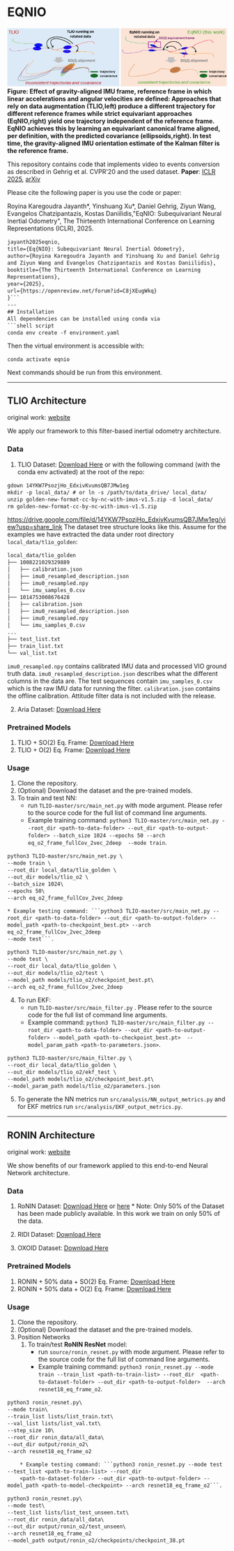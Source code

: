 # EQNIO

![Teaser](images/download.png)
**Figure: Effect of gravity-aligned IMU frame, reference frame in which linear accelerations and angular velocities are defined: Approaches that rely on data augmentation (TLIO,left) produce a different trajectory for different reference frames while strict equivariant approaches (EqNIO,right) yield one trajectory independent of the reference frame. EqNIO achieves this by learning an equivariant canonical frame aligned, per definition, with the predicted covariance (ellipsoids,right). In test time, the gravity-aligned IMU orientation estimate of the Kalman filter is the reference frame.**

This repository contains code that implements video to events conversion as described in Gehrig et al. CVPR'20 and the used dataset.
**Paper**: [ICLR 2025](https://openreview.net/forum?id=C8jXEugWkq), [arXiv](https://arxiv.org/abs/2408.06321) 

Please cite the following paper is you use the code or paper:  

Royina Karegoudra Jayanth*, Yinshuang Xu*, Daniel Gehrig, Ziyun Wang, Evangelos Chatzipantazis, Kostas Daniilidis,"EqNIO: Subequivariant Neural Inertial Odometry", The Thirteenth International Conference on Learning Representations (ICLR), 2025.

```@inproceedings{
jayanth2025eqnio,
title={Eq{NIO}: Subequivariant Neural Inertial Odometry},
author={Royina Karegoudra Jayanth and Yinshuang Xu and Daniel Gehrig and Ziyun Wang and Evangelos Chatzipantazis and Kostas Daniilidis},
booktitle={The Thirteenth International Conference on Learning Representations},
year={2025},
url={https://openreview.net/forum?id=C8jXEugWkq}
}```
---
## Installation
All dependencies can be installed using conda via
```shell script
conda env create -f environment.yaml
```
Then the virtual environment is accessible with:
```shell script
conda activate eqnio
```

Next commands should be run from this environment.

---

## TLIO Architecture

original work: [website](https://cathias.github.io/TLIO/)

We apply our framework to this filter-based inertial odometry architecture.

### Data
1. TLIO Dataset: [Download Here](https://drive.google.com/file/d/10Bc6R-s0ZLy9OEK_1mfpmtDg3jIu8X6g/view?usp=share_link) or with the following command (with the conda env activated) at the root of the repo:
```shell script
gdown 14YKW7PsozjHo_EdxivKvumsQB7JMw1eg
mkdir -p local_data/ # or ln -s /path/to/data_drive/ local_data/
unzip golden-new-format-cc-by-nc-with-imus-v1.5.zip -d local_data/
rm golden-new-format-cc-by-nc-with-imus-v1.5.zip
```
https://drive.google.com/file/d/14YKW7PsozjHo_EdxivKvumsQB7JMw1eg/view?usp=share_link
The dataset tree structure looks like this.
Assume for the examples we have extracted the data under root directory `local_data/tlio_golden`:
```
local_data/tlio_golden
├── 1008221029329889
│   ├── calibration.json
│   ├── imu0_resampled_description.json
│   ├── imu0_resampled.npy
│   └── imu_samples_0.csv
├── 1014753008676428
│   ├── calibration.json
│   ├── imu0_resampled_description.json
│   ├── imu0_resampled.npy
│   └── imu_samples_0.csv
...
├── test_list.txt
├── train_list.txt
└── val_list.txt
```

`imu0_resampled.npy` contains calibrated IMU data and processed VIO ground truth data.
`imu0_resampled_description.json` describes what the different columns in the data are.
The test sequences contain `imu_samples_0.csv` which is the raw IMU data for running the filter. 
`calibration.json` contains the offline calibration. 
Attitude filter data is not included with the release.


2. Aria Dataset: [Download Here](https://www.projectaria.com/datasets/aea/)

### Pretrained Models
1. TLIO + SO(2) Eq. Frame: [Download Here](https://drive.google.com/file/d/1BPgDNsJKVlBdW0rSj6En9KIERkxwbx00/view?usp=drive_link)
2. TLIO + O(2) Eq. Frame: [Download Here](https://drive.google.com/file/d/1_3-KD2D1tgIkfkN3dXYoN_4Bt7e76aZl/view?usp=drive_link)

### Usage
1. Clone the repository.
2. (Optional) Download the dataset and the pre-trained models. 
3. To train and test NN:
    * run ```TLIO-master/src/main_net.py``` with mode argument. Please refer to the source code for the full list of command 
    line arguments. 
    * Example training command: ```python3 TLIO-master/src/main_net.py --root_dir <path-to-data-folder> --out_dir <path-to-output-folder> --batch_size 1024 --epochs 50 --arch eq_o2_frame_fullCov_2vec_2deep 
    --mode train```.

```shell script
python3 TLIO-master/src/main_net.py \
--mode train \
--root_dir local_data/tlio_golden \
--out_dir models/tlio_o2 \
--batch_size 1024\
--epochs 50\
--arch eq_o2_frame_fullCov_2vec_2deep
```

    * Example testing command: ```python3 TLIO-master/src/main_net.py --root_dir <path-to-data-folder> --out_dir <path-to-output-folder> --model_path <path-to-checkpoint_best.pt> --arch eq_o2_frame_fullCov_2vec_2deep 
    --mode test```.

```shell script
python3 TLIO-master/src/main_net.py \
--mode test \
--root_dir local_data/tlio_golden \
--out_dir models/tlio_o2/test \
--model_path models/tlio_o2/checkpoint_best.pt\
--arch eq_o2_frame_fullCov_2vec_2deep
```

4. To run EKF:
    * run ```TLIO-master/src/main_filter.py``` . Please refer to the source code for the full list of command 
    line arguments. 
    * Example command: ```python3 TLIO-master/src/main_filter.py --root_dir <path-to-data-folder> --out_dir <path-to-output-folder> --model_path <path-to-checkpoint_best.pt> 
    --model_param_path <path-to-parameters.json>```.

```shell script
python3 TLIO-master/src/main_filter.py \
--root_dir local_data/tlio_golden \
--out_dir models/tlio_o2/ekf_test \
--model_path models/tlio_o2/checkpoint_best.pt\
--model_param_path models/tlio_o2/parameters.json
```

5. To generate the NN metrics run ```src/analysis/NN_output_metrics.py``` and for EKF metrics run ```src/analysis/EKF_output_metrics.py```.
---

## RONIN Architecture

original work: [website](http://ronin.cs.sfu.ca/)

We show benefits of our framework applied to this end-to-end Neural Network architecture.

### Data
1. RoNIN Dataset: [Download Here](https://ronin.cs.sfu.ca/) or [here](https://www.frdr-dfdr.ca/repo/dataset/816d1e8c-1fc3-47ff-b8ea-a36ff51d682a)
\* Note: Only 50\% of the Dataset has been made publicly available. In this work we train on only 50\% of the data.

2. RIDI Dataset: [Download Here](https://www.dropbox.com/s/9zzaj3h3u4bta23/ridi_data_publish_v2.zip?dl=0)

3. OXOID Dataset: [Download Here](http://deepio.cs.ox.ac.uk/)

### Pretrained Models
1. RONIN + 50\% data + SO(2) Eq. Frame: [Download Here](https://drive.google.com/file/d/1xG6Q1CQYIXiQAzpmEUMDfWAqurFbKdlP/view?usp=drive_link)
2. RONIN + 50\% data + O(2) Eq. Frame: [Download Here](https://drive.google.com/file/d/1VuSFXbBRYVRUpMmuHm_2wjskuaZGCTiw/view?usp=drive_link)

### Usage
1. Clone the repository.
2. (Optional) Download the dataset and the pre-trained models. 
3. Position Networks 
    1. To train/test **RoNIN ResNet** model:
        * run ```source/ronin_resnet.py``` with mode argument. Please refer to the source code for the full list of command 
        line arguments. 
        * Example training command: ```python3 ronin_resnet.py --mode train --train_list <path-to-train-list> --root_dir 
        <path-to-dataset-folder> --out_dir <path-to-output-folder>  --arch resnet18_eq_frame_o2```.

```shell script
python3 ronin_resnet.py\
--mode train\
--train_list lists/list_train.txt\
--val_list lists/list_val.txt\
--step_size 10\
--root_dir ronin_data/all_data\
--out_dir output/ronin_o2\
--arch resnet18_eq_frame_o2
```

        * Example testing command: ```python3 ronin_resnet.py --mode test --test_list <path-to-train-list> --root_dir 
        <path-to-dataset-folder> --out_dir <path-to-output-folder> --model_path <path-to-model-checkpoint> --arch resnet18_eq_frame_o2```.

```shell script
python3 ronin_resnet.py\
--mode test\
--test_list lists/list_test_unseen.txt\
--root_dir ronin_data/all_data\
--out_dir output/ronin_o2/test_unseen\
--arch resnet18_eq_frame_o2
--model_path output/ronin_o2/checkpoints/checkpoint_38.pt
```






